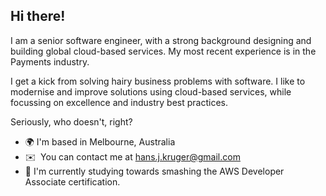 Hi there!
----------

I am a senior software engineer, with a strong background designing and building global cloud-based services. My most recent experience is in the Payments industry. 

I get a kick from solving hairy business problems with software. I like to modernise and improve solutions using cloud-based services, while focussing on excellence and industry best practices.

Seriously, who doesn't, right?

*   🌍 I'm based in Melbourne, Australia
*   ✉️  You can contact me at [hans.j.kruger@gmail.com](mailto:hans.j.kruger@gmail.com)
*   🧠 I'm currently studying towards smashing the AWS Developer Associate certification.
